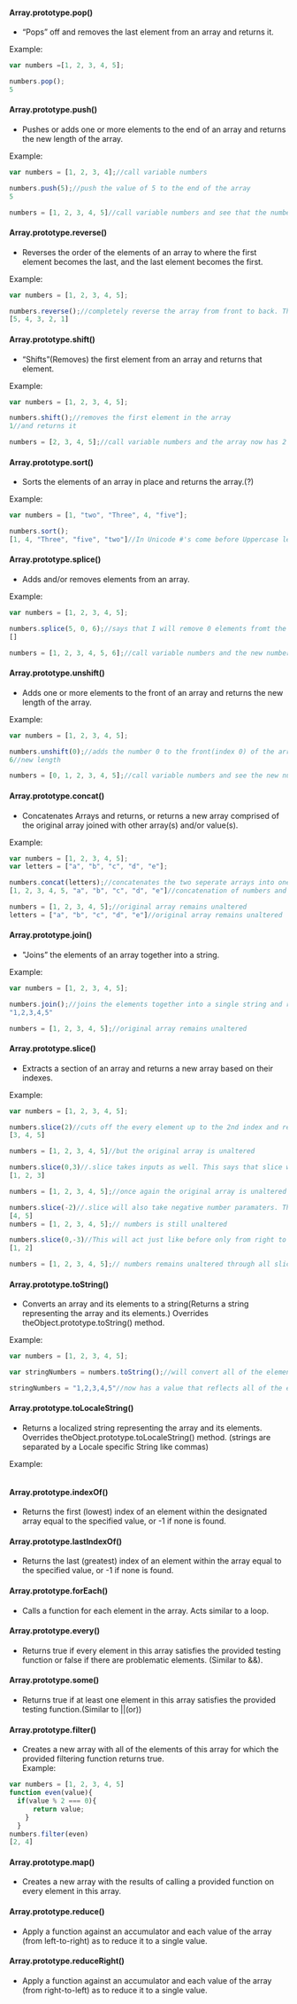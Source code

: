 #### Array.prototype.pop()
  * “Pops” off and removes the last element from an array and returns it.

Example:
```javascript
var numbers =[1, 2, 3, 4, 5];

numbers.pop();
5
```
#### Array.prototype.push()
  * Pushes or adds one or more elements to the end of an array and returns the new length of the array.
  
Example: 
```javascript
var numbers = [1, 2, 3, 4];//call variable numbers

numbers.push(5);//push the value of 5 to the end of the array
5

numbers = [1, 2, 3, 4, 5]//call variable numbers and see that the number 5 has been pushed onto the end of the array
```
#### Array.prototype.reverse()
  * Reverses the order of the elements of an array to where the first element becomes the last, and the last element becomes the first.

Example: 
```javascript
var numbers = [1, 2, 3, 4, 5];

numbers.reverse();//completely reverse the array from front to back. This is the new order for the numbers array.
[5, 4, 3, 2, 1]
```
#### Array.prototype.shift()
  * “Shifts”(Removes) the first element from an array and returns that element.

Example: 
```javascript
var numbers = [1, 2, 3, 4, 5];

numbers.shift();//removes the first element in the array 
1//and returns it

numbers = [2, 3, 4, 5];//call variable numbers and the array now has 2 at the first index with 1 being completely removed
```
#### Array.prototype.sort()
  * Sorts the elements of an array in place and returns the array.(?)

Example:
```javascript
var numbers = [1, "two", "Three", 4, "five"];

numbers.sort();
[1, 4, "Three", "five", "two"]//In Unicode #'s come before Uppercase letters which come before Lowercase letters. This is the order for the numbers array
```
#### Array.prototype.splice()
  * Adds and/or removes elements from an array.

Example:
```javascript
var numbers = [1, 2, 3, 4, 5];

numbers.splice(5, 0, 6);//says that I will remove 0 elements fromt the 5th index and add the value of 6
[]

numbers = [1, 2, 3, 4, 5, 6];//call variable numbers and the new numbers array is returned
```
#### Array.prototype.unshift()
  * Adds one or more elements to the front of an array and returns the new length of the array.

Example:
```javascript
var numbers = [1, 2, 3, 4, 5];

numbers.unshift(0);//adds the number 0 to the front(index 0) of the array and returns the new length of the array
6//new length

numbers = [0, 1, 2, 3, 4, 5];//call variable numbers and see the new numbers array with 0 at the index of 0 and all of ther other values increasing by 1 index.
```
#### Array.prototype.concat()
  * Concatenates Arrays and returns, or returns a new array comprised of the original array joined with other array(s) and/or value(s).

Example:
```javascript
var numbers = [1, 2, 3, 4, 5];
var letters = ["a", "b", "c", "d", "e"];

numbers.concat(letters);//concatenates the two seperate arrays into one array and returns that new array
[1, 2, 3, 4, 5, "a", "b", "c", "d", "e"]//concatenation of numbers and letters

numbers = [1, 2, 3, 4, 5];//original array remains unaltered
letters = ["a", "b", "c", "d", "e"]//original array remains unaltered
```
#### Array.prototype.join()
  * "Joins” the elements of an array together into a string.

Example:
```javascript
var numbers = [1, 2, 3, 4, 5];

numbers.join();//joins the elements together into a single string and returns this string
"1,2,3,4,5"

numbers = [1, 2, 3, 4, 5];//original array remains unaltered
```
#### Array.prototype.slice()
  * Extracts a section of an array and returns a new array based on their indexes.

Example:
```javascript
var numbers = [1, 2, 3, 4, 5];

numbers.slice(2)//cuts off the every element up to the 2nd index and returns the remaining values
[3, 4, 5]

numbers = [1, 2, 3, 4, 5]//but the original array is unaltered

numbers.slice(0,3)//.slice takes inputs as well. This says that slice will starts at the 0 index and proceed to the 3rd index, then cut off anything that is left after that. And then return the remaining values
[1, 2, 3]

numbers = [1, 2, 3, 4, 5];//once again the original array is unaltered

numbers.slice(-2)//.slice will also take negative number paramaters. This shows that it starts from the right side of the number and goes back 2 indexes and cuts off the remaining elements of the array. This returns the last 2 values of the array 4 and 5.
[4, 5]
numbers = [1, 2, 3, 4, 5];// numbers is still unaltered

numbers.slice(0,-3)//This will act just like before only from right to left instead of left to right. It starts at the left at the index of 0 then goes to the far right and counts back three indexes and cuts those elements off. Returning the remaining values of the array.
[1, 2]

numbers = [1, 2, 3, 4, 5];// numbers remains unaltered through all slices
```
#### Array.prototype.toString()
  * Converts an array and its elements to a string(Returns a string representing the array and its elements.) Overrides theObject.prototype.toString() method.

Example:
```javascript
var numbers = [1, 2, 3, 4, 5];

var stringNumbers = numbers.toString();//will convert all of the elements in the numbers array to a single string and assign it to the variable stringNumbers

stringNumbers = "1,2,3,4,5"//now has a value that reflects all of the elements in the numbers array as a single string
```
#### Array.prototype.toLocaleString()
  * Returns a localized string representing the array and its elements. Overrides theObject.prototype.toLocaleString() method. (strings are separated by a Locale specific String like commas)

Example:
```javascript
```
#### Array.prototype.indexOf()
  * Returns the first (lowest) index of an element within the designated array equal to the specified value, or -1 if none is found.

#### Array.prototype.lastIndexOf()
  * Returns the last (greatest) index of an element within the array equal to the specified value, or -1 if none is found.

#### Array.prototype.forEach()
  * Calls a function for each element in the array. Acts similar to a loop.

#### Array.prototype.every()
  * Returns true if every element in this array satisfies the provided testing function or false if there are problematic elements. (Similar to &&).

#### Array.prototype.some()
  * Returns true if at least one element in this array satisfies the provided testing function.(Similar to ||(or))

#### Array.prototype.filter()
  * Creates a new array with all of the elements of this array for which the provided filtering function returns true.                              
Example:                                           
```javascript                                                 
var numbers = [1, 2, 3, 4, 5]                                            
function even(value){
  if(value % 2 === 0){
      return value;
    }
  }
numbers.filter(even)
[2, 4]
```

#### Array.prototype.map()
  * Creates a new array with the results of calling a provided function on every element in this array.

#### Array.prototype.reduce()
  * Apply a function against an accumulator and each value of the array (from left-to-right) as to reduce it to a single value.

#### Array.prototype.reduceRight()
  * Apply a function against an accumulator and each value of the array (from right-to-left) as to reduce it to a single value.
